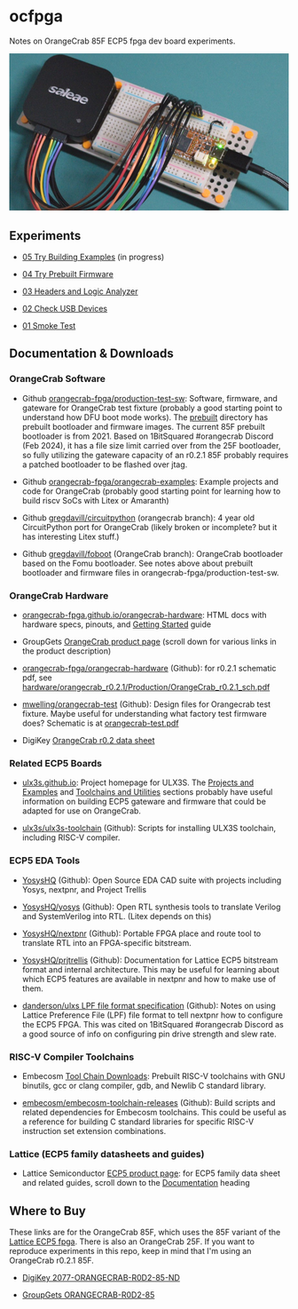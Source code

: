 # ocfpga

Notes on OrangeCrab 85F ECP5 fpga dev board experiments.

![OrangeCrab fpga dev board with logic analyzer](experiments/03_headers_and_logic_analyzer/headers_and_logic_analyzer.jpeg)


## Experiments

- [05 Try Building Examples](experiments/05_try_building_examples/README.md)
  (in progress)

- [04 Try Prebuilt Firmware](experiments/04_try_prebuilt_firmware/README.md)

- [03 Headers and Logic Analyzer](experiments/03_headers_and_logic_analyzer/README.md)

- [02 Check USB Devices](experiments/02_check_usb_devices/README.md)

- [01 Smoke Test](experiments/01_smoke_test/README.md)


## Documentation & Downloads


### OrangeCrab Software

- Github [orangecrab-fpga/production-test-sw](https://github.com/orangecrab-fpga/production-test-sw):
  Software, firmware, and gateware for OrangeCrab test fixture (probably a good
  starting point to understand how DFU boot mode works). The
  [prebuilt](https://github.com/orangecrab-fpga/production-test-sw/tree/main/prebuilt)
  directory has prebuilt bootloader and firmware images. The current 85F
  prebuilt bootloader is from 2021. Based on 1BitSquared \#orangecrab Discord
  (Feb 2024), it has a file size limit carried over from the 25F bootloader, so
  fully utilizing the gateware capacity of an r0.2.1 85F probably requires a
  patched bootloader to be flashed over jtag.

- Github [orangecrab-fpga/orangecrab-examples](https://github.com/orangecrab-fpga/orangecrab-examples):
  Example projects and code for OrangeCrab (probably good starting point for
  learning how to build riscv SoCs with Litex or Amaranth)

- Github [gregdavill/circuitpython](https://github.com/gregdavill/circuitpython/tree/orangecrab/ports/litex/boards/orangecrab)
  (orangecrab branch): 4 year old CircuitPython port for OrangeCrab (likely
  broken or incomplete? but it has interesting Litex stuff.)

- Github [gregdavill/foboot](https://github.com/gregdavill/foboot/tree/OrangeCrab)
  (OrangeCrab branch): OrangeCrab bootloader based on the Fomu bootloader. See
  notes above about prebuilt bootloader and firmware files in
  orangecrab-fpga/production-test-sw.


### OrangeCrab Hardware

- [orangecrab-fpga.github.io/orangecrab-hardware](https://orangecrab-fpga.github.io/orangecrab-hardware/):
  HTML docs with hardware specs, pinouts, and
  [Getting Started](https://orangecrab-fpga.github.io/orangecrab-hardware/docs/getting-started/)
  guide

- GroupGets [OrangeCrab product page](https://groupgets.com/products/orange-crab-85f-lattice-ecp5-fpga-development-kit)
  (scroll down for various links in the product description)

- [orangecrab-fpga/orangecrab-hardware](https://github.com/orangecrab-fpga/orangecrab-hardware)
  (Github): for r0.2.1 schematic pdf, see [hardware/orangecrab_r0.2.1/Production/OrangeCrab_r0.2.1_sch.pdf](https://github.com/orangecrab-fpga/orangecrab-hardware/blob/main/hardware/orangecrab_r0.2.1/Production/OrangeCrab_r0.2.1_sch.pdf)

- [mwelling/orangecrab-test](https://github.com/mwelling/orangecrab-test) (Github):
  Design files for Orangecrab test fixture. Maybe useful for understanding what
  factory test firmware does? Schematic is at
  [orangecrab-test.pdf](https://github.com/mwelling/orangecrab-test/blob/master/orangecrab-test.pdf)

- DigiKey [OrangeCrab r0.2 data sheet](https://groupgets-files.s3.amazonaws.com/Digikey_Marketplace/orangecrab_datasheet-r0.2.pdf)


### Related ECP5 Boards

- [ulx3s.github.io](https://ulx3s.github.io/): Project homepage for ULX3S. The
  [Projects and Examples](https://ulx3s.github.io/#projects-and-examples) and
  [Toolchains and Utilities](https://ulx3s.github.io/#toolchains-and-utilities)
  sections probably have useful information on building ECP5 gateware and
  firmware that could be adapted for use on OrangeCrab.

- [ulx3s/ulx3s-toolchain](https://github.com/ulx3s/ulx3s-toolchain) (Github):
  Scripts for installing ULX3S toolchain, including RISC-V compiler.


### ECP5 EDA Tools

- [YosysHQ](https://github.com/YosysHQ) (Github): Open Source EDA CAD suite with
  projects including Yosys, nextpnr, and Project Trellis

- [YosysHQ/yosys](https://github.com/YosysHQ/yosys) (Github): Open RTL synthesis
  tools to translate Verilog and SystemVerilog into RTL. (Litex depends on this)

- [YosysHQ/nextpnr](https://github.com/YosysHQ/nextpnr) (Github): Portable FPGA
  place and route tool to translate RTL into an FPGA-specific bitstream.

- [YosysHQ/prjtrellis](https://github.com/YosysHQ/prjtrellis) (Github):
  Documentation for Lattice ECP5 bitstream format and internal architecture.
  This may be useful for learning about which ECP5 features are available in
  nextpnr and how to make use of them.

- [danderson/ulxs LPF file format specification](https://github.com/danderson/ulxs/blob/main/lpf.md)
  (Github): Notes on using Lattice Preference File (LPF) file format to tell
  nextpnr how to configure the ECP5 FPGA. This was cited on 1BitSquared
  \#orangecrab Discord as a good source of info on configuring pin drive
  strength and slew rate.


### RISC-V Compiler Toolchains

- Embecosm [Tool Chain Downloads](https://www.embecosm.com/resources/tool-chain-downloads/):
  Prebuilt RISC-V toolchains with GNU binutils, gcc or clang compiler, gdb, and
  Newlib C standard library.

- [embecosm/embecosm-toolchain-releases](https://github.com/embecosm/embecosm-toolchain-releases)
  (Github): Build scripts and related dependencies for Embecosm toolchains. This
  could be useful as a reference for building C standard libraries for specific
  RISC-V instruction set extension combinations.


### Lattice (ECP5 family datasheets and guides)

- Lattice Semiconductor [ECP5 product page](https://www.latticesemi.com/Products/FPGAandCPLD/ECP5):
  for ECP5 family data sheet and related guides, scroll down to the
  [Documentation](https://www.latticesemi.com/Products/FPGAandCPLD/ECP5#_11D625E1D2C7406C96A5312C93FF0CBD)
  heading


## Where to Buy

These links are for the OrangeCrab 85F, which uses the 85F variant of the
[Lattice ECP5 fpga](https://www.latticesemi.com/Products/FPGAandCPLD/ECP5).
There is also an OrangeCrab 25F. If you want to reproduce experiments in
this repo, keep in mind that I'm using an OrangeCrab r0.2.1 85F.

- [DigiKey 2077-ORANGECRAB-R0D2-85-ND](https://www.digikey.com/en/products/detail/groupgets-llc/ORANGECRAB-R0D2-85/16894260)

- [GroupGets ORANGECRAB-R0D2-85](https://groupgets.com/products/orange-crab-85f-lattice-ecp5-fpga-development-kit)
